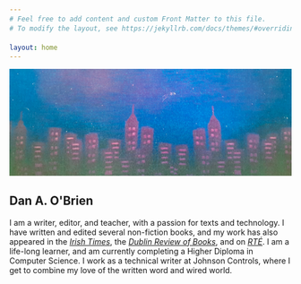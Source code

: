 ```yaml
---
# Feel free to add content and custom Front Matter to this file.
# To modify the layout, see https://jekyllrb.com/docs/themes/#overriding-theme-defaults

layout: home
---
```


![header](/img/header.png)

## Dan A. O'Brien ###

I am a writer, editor, and teacher, with a passion for texts and technology. I have written and edited several non-fiction books, and my work has also appeared in the [*Irish Times*](https://www.irishtimes.com/culture/books/how-edna-o-brien-found-sanctuary-among-jewish-american-writers-1.3980562), the [*Dublin Review of Books*](https://www.drb.ie/contributors-articles/-in-tags/tags/Dan-A-O-Brien), and on [*RTÉ*](https://www.rte.ie/brainstorm/2018/0903/991330-how-archives-illuminate-an-authors-work/). I am a life-long learner, and am currently completing a Higher Diploma in Computer Science. I work as a technical writer at Johnson Controls, where I get to combine my love of the written word and wired world. 
